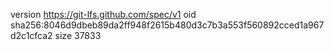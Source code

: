 version https://git-lfs.github.com/spec/v1
oid sha256:8046d9dbeb89da2ff948f2615b480d3c7b3a553f560892cced1a967d2c1cfca2
size 37833
